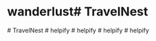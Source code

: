 # wanderlust#   T r a v e l N e s t  
 #   T r a v e l N e s t  
 #   h e l p i f y  
 #   h e l p i f y  
 #   h e l p i f y  
 #   h e l p i f y  
 